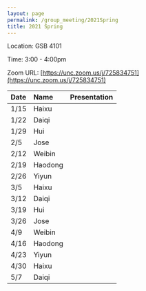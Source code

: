 ```yaml
---
layout: page
permalink: /group_meeting/2021Spring
title: 2021 Spring
---
```


Location: GSB 4101 

Time: 3:00 - 4:00pm

Zoom URL: [https://unc.zoom.us/j/725834751](https://unc.zoom.us/j/725834751) 

| Date    | Name       | Presentation |
| :----   | :----------------------|:------------ |
|  1/15 | Haixu |  |
| 1/22 | Daiqi | |
| 1/29 | Hui | | 
| 2/5 | Jose | |
| 2/12 | Weibin |  |
| 2/19 | Haodong | |
| 2/26 | Yiyun | |
| 3/5 | Haixu | |
| 3/12 | Daiqi |
| 3/19 | Hui |  |
| 3/26 | Jose |  |
| 4/9 | Weibin |  |
| 4/16 | Haodong |  |
| 4/23 | Yiyun |  |
| 4/30 | Haixu |  |
| 5/7 | Daiqi |  |



